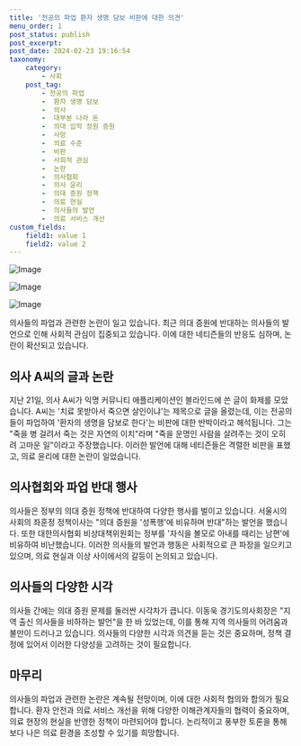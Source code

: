 ```yaml
---
title: '전공의 파업 환자 생명 담보 비판에 대한 의견'
menu_order: 1
post_status: publish
post_excerpt: 
post_date: 2024-02-23 19:16:54
taxonomy:
    category:
        - 사회
    post_tag:
        - 전공의 파업
        -  환자 생명 담보
        -  의사
        -  대부분 나라 돈
        -  의대 입학 정원 증원
        -  사망
        -  의료 수준
        -  비판
        -  사회적 관심
        -  논란
        -  의사협회
        -  의사 윤리
        -  의대 증원 정책
        -  의료 현실
        -  의사들의 발언
        -  의료 서비스 개선
custom_fields:
    field1: value 1
    field2: value 2
---
```


![Image](https://imgnews.pstatic.net/image/015/2024/02/23/0004951932_001_20240223082801055.jpg?type=w647)

![Image](https://imgnews.pstatic.net/image/015/2024/02/23/0004951932_002_20240223082801090.jpg?type=w647)

![Image](https://imgnews.pstatic.net/image/015/2024/02/23/0004951932_003_20240223082801108.jpg?type=w647)

의사들의 파업과 관련한 논란이 일고 있습니다. 최근 의대 증원에 반대하는 의사들의 발언으로 인해 사회적 관심이 집중되고 있습니다. 이에 대한 네티즌들의 반응도 심하며, 논란이 확산되고 있습니다.
## 의사 A씨의 글과 논란
지난 21일, 의사 A씨가 익명 커뮤니티 애플리케이션인 블라인드에 쓴 글이 화제를 모았습니다. A씨는 '치료 못받아서 죽으면 살인이냐'는 제목으로 글을 올렸는데, 이는 전공의들이 파업하여 '환자의 생명을 담보로 한다'는 비판에 대한 반박이라고 해석됩니다. 그는 "죽을 병 걸려서 죽는 것은 자연의 이치"라며 "죽을 운명인 사람을 살려주는 것이 오히려 고마운 일"이라고 주장했습니다.
이러한 발언에 대해 네티즌들은 격렬한 비판을 표했고, 의료 윤리에 대한 논란이 일었습니다.
## 의사협회와 파업 반대 행사
의사들은 정부의 의대 증원 정책에 반대하여 다양한 행사를 벌이고 있습니다. 서울시의사회의 좌훈정 정책이사는 "의대 증원을 '성폭행'에 비유하며 반대"하는 발언을 했습니다. 또한 대한의사협회 비상대책위원회는 정부를 '자식을 볼모로 아내를 때리는 남편'에 비유하여 비난했습니다.
이러한 의사들의 발언과 행동은 사회적으로 큰 파장을 일으키고 있으며, 의료 현실과 이상 사이에서의 갈등이 논의되고 있습니다.
## 의사들의 다양한 시각
의사들 간에는 의대 증원 문제를 둘러싼 시각차가 큽니다. 이동욱 경기도의사회장은 "지역 출신 의사들을 비하하는 발언"을 한 바 있었는데, 이를 통해 지역 의사들의 어려움과 불만이 드러나고 있습니다.
의사들의 다양한 시각과 의견을 듣는 것은 중요하며, 정책 결정에 있어서 이러한 다양성을 고려하는 것이 필요합니다.
## 마무리
의사들의 파업과 관련한 논란은 계속될 전망이며, 이에 대한 사회적 협의와 합의가 필요합니다. 환자 안전과 의료 서비스 개선을 위해 다양한 이해관계자들의 협력이 중요하며, 의료 현장의 현실을 반영한 정책이 마련되어야 합니다. 논리적이고 풍부한 토론을 통해 보다 나은 의료 환경을 조성할 수 있기를 희망합니다.
